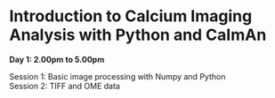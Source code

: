 # Introduction to Calcium Imaging Analysis with Python and CaImAn

**Day 1: 2.00pm to 5.00pm**

Session 1: Basic image processing with Numpy and Python </br>
Session 2: TIFF and OME data
